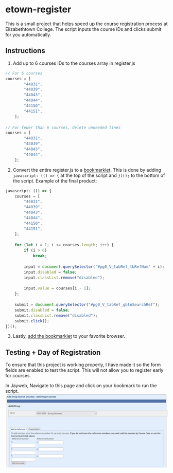 # etown-register

This is a small project that helps speed up the course registration process at Elizabethtown College. The script inputs the course IDs and clicks submit for you automatically.

## Instructions

1. Add up to 6 courses IDs to the courses array in register.js
```javascript
// For 6 courses
courses = [
		"44831",
		"44039",
		"44043",
		"44044",
		"44150",
		"44151",
	];

// For fewer than 6 courses, delete unneeded lines
courses = [
		"44831",
		"44039",
		"44043",
		"44044",
	];
```

2. Convert the entire register.js to a [bookmarklet](https://www.freecodecamp.org/news/what-are-bookmarklets/). This is done by adding `javascript: (() => {` at the top of the script and `})();` to the bottom of the script. Example of the final product:
```javascript
javascript: (() => {
	courses = [
		"44831",
		"44039",
		"44043",
		"44044",
		"44150",
		"44151",
	];

	for (let i = 1; i <= courses.length; i++) {
		if (i > 6)
			break;

		input = document.querySelector("#pg0_V_tabRef_tbRefNum" + i);
		input.disabled = false;
		input.classList.remove("disabled");

		input.value = courses[i - 1];
	};

	submit = document.querySelector("#pg0_V_tabRef_gbtnSearchRef");
	submit.disabled = false;
	submit.classList.remove("disabled");
	submit.click();
})();
```

3. Lastly, [add the bookmarklet](https://www.freecodecamp.org/news/what-are-bookmarklets/) to your favorite browser.

## Testing + Day of Registration

To ensure that this project is working properly, I have made it so the form fields are enabled to test the script. This will not allow you to register early for courses.

In Jayweb, Navigate to this page and click on your bookmark to run the script. 
![Jayweb](https://github.com/ethanlaj/etown-register/blob/main/Jayweb.png)
